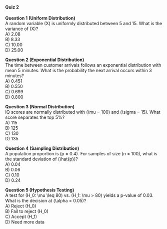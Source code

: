 #### **Quiz 2**  
**Question 1 (Uniform Distribution)**  
A random variable \(X\) is uniformly distributed between 5 and 15. What is the variance of \(X\)?  
A) 2.08  
B) 8.33  
C) 10.00  
D) 25.00  

**Question 2 (Exponential Distribution)**  
The time between customer arrivals follows an exponential distribution with mean 5 minutes. What is the probability the next arrival occurs within 3 minutes?  
A) 0.451  
B) 0.550  
C) 0.699  
D) 0.800  

**Question 3 (Normal Distribution)**  
IQ scores are normally distributed with \(\mu = 100\) and \(\sigma = 15\). What score separates the top 5%?  
A) 115  
B) 125  
C) 130  
D) 135  

**Question 4 (Sampling Distribution)**  
A population proportion is \(p = 0.4\). For samples of size \(n = 100\), what is the standard deviation of \(\hat{p}\)?  
A) 0.04  
B) 0.06  
C) 0.10  
D) 0.24  

**Question 5 (Hypothesis Testing)**  
A test for \(H_0: \mu \leq 80\) vs. \(H_1: \mu > 80\) yields a p-value of 0.03. What is the decision at \(\alpha = 0.05\)?  
A) Reject \(H_0\)  
B) Fail to reject \(H_0\)  
C) Accept \(H_1\)  
D) Need more data  